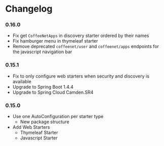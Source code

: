 # Changelog 

### 0.16.0
* Fix get `CoffeeNetApps` in discovery starter ordered by their names
* Fix hamburger menu in thymeleaf starter
* Remove deprecated `coffeenet/user` and `coffeenet/apps` endpoints for the javascript navigation bar

### 0.15.1
* Fix to only configure web starters when security and discovery is available
* Upgrade to Spring Boot 1.4.4
* Upgrade to Spring Cloud Camden.SR4

### 0.15.0
* Use one AutoConfiguration per starter type
  * New package structure
* Add Web Starters
  * Thymeleaf Starter
  * Javascript Starter
